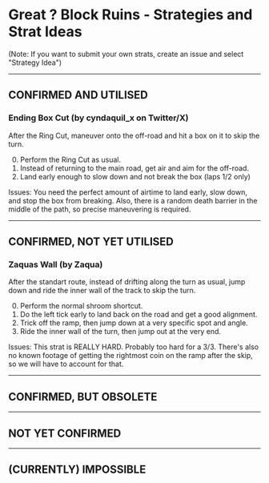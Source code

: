 # Great ? Block Ruins - Strategies and Strat Ideas

(Note: If you want to submit your own strats, create an issue and select "Strategy Idea")

---
## CONFIRMED AND UTILISED
### Ending Box Cut (by cyndaquil_x on Twitter/X)
After the Ring Cut, maneuver onto the off-road and hit a box on it to skip the turn.

0. Perform the Ring Cut as usual.
1. Instead of returning to the main road, get air and aim for the off-road. 
2. Land early enough to slow down and not break the box (laps 1/2 only)

Issues: You need the perfect amount of airtime to land early, slow down, and stop the box from breaking. Also, there is a random death barrier in the middle of the path, so precise maneuvering is required.

---
## CONFIRMED, NOT YET UTILISED
### Zaquas Wall (by Zaqua)
After the standart route, instead of drifting along the turn as usual, jump down and ride the inner wall of the track to skip the turn.

0. Perform the normal shroom shortcut.
1. Do the left tick early to land back on the road and get a good alignment.
2. Trick off the ramp, then jump down at a very specific spot and angle.
3. Ride the inner wall of the turn, then jump out at the very end.

Issues: This strat is REALLY HARD. Probably too hard for a 3/3. There's also no known footage of getting the rightmost coin on the ramp after the skip, so we will have to account for that.

---
## CONFIRMED, BUT OBSOLETE

---
## NOT YET CONFIRMED

---
## (CURRENTLY) IMPOSSIBLE